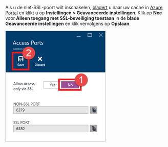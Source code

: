 Als u de niet-SSL-poort wilt inschakelen, [bladert](../articles/redis-cache/cache-configure.md#configure-redis-cache-settings) u naar uw cache in [Azure Portal](https://portal.azure.com) en klikt u op **Instellingen > Geavanceerde instellingen**. Klik op **Nee** voor **Alleen toegang met SSL-beveiliging toestaan** in de **blade Geavanceerde instellingen** en klik vervolgens op **Opslaan**.

![Instellingen van Redis-cache](media/redis-cache-non-ssl-port/redis-cache-non-ssl-port.png)




<!--HONumber=ago16_HO5-->


